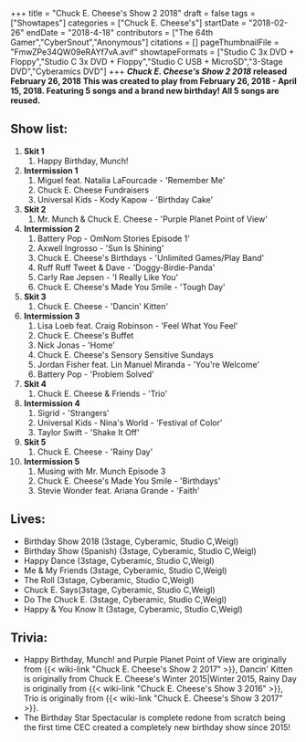 +++
title = "Chuck E. Cheese's Show 2 2018"
draft = false
tags = ["Showtapes"]
categories = ["Chuck E. Cheese's"]
startDate = "2018-02-26"
endDate = "2018-4-18"
contributors = ["The 64th Gamer","CyberSnout","Anonymous"]
citations = []
pageThumbnailFile = "FmwZPe34QW09eRAYf7vA.avif"
showtapeFormats = ["Studio C 3x DVD + Floppy","Studio C 3x DVD + Floppy","Studio C USB + MicroSD","3-Stage DVD","Cyberamics DVD"]
+++
***Chuck E. Cheese's Show 2 2018* released February 26, 2018
This was created to play from February 26, 2018 - April 15, 2018. Featuring 5 songs and a brand new birthday! All 5 songs are reused.**

## Show list:

1.  **Skit 1**
    1.  Happy Birthday, Munch!
2.  **Intermission 1**
    1.  Miguel feat. Natalia LaFourcade - 'Remember Me'
    2.  Chuck E. Cheese Fundraisers
    3.  Universal Kids - Kody Kapow - 'Birthday Cake'
3.  **Skit 2**
    1.  Mr. Munch & Chuck E. Cheese - 'Purple Planet Point of View'
4.  **Intermission 2**
    1.  Battery Pop - OmNom Stories Episode 1'
    2.  Axwell Ingrosso - 'Sun Is Shining'
    3.  Chuck E. Cheese's Birthdays - 'Unlimited Games/Play Band'
    4.  Ruff Ruff Tweet & Dave - 'Doggy-Birdie-Panda'
    5.  Carly Rae Jepsen - 'I Really Like You'
    6.  Chuck E. Cheese's Made You Smile - 'Tough Day'
5.  **Skit 3**
    1.  Chuck E. Cheese - 'Dancin' Kitten'
6.  **Intermission 3**
    1.  Lisa Loeb feat. Craig Robinson - 'Feel What You Feel'
    2.  Chuck E. Cheese's Buffet
    3.  Nick Jonas - 'Home'
    4.  Chuck E. Cheese's Sensory Sensitive Sundays
    5.  Jordan Fisher feat. Lin Manuel Miranda - 'You're Welcome'
    6.  Battery Pop - 'Problem Solved'
7.  **Skit 4**
    1.  Chuck E. Cheese & Friends - 'Trio'
8.  **Intermission 4**
    1.  Sigrid - 'Strangers'
    2.  Universal Kids - Nina's World - 'Festival of Color'
    3.  Taylor Swift - 'Shake It Off'
9.  **Skit 5**
    1.  Chuck E. Cheese - 'Rainy Day'
10. **Intermission 5**
    1.  Musing with Mr. Munch Episode 3
    2.  Chuck E. Cheese's Made You Smile - 'Birthdays'
    3.  Stevie Wonder feat. Ariana Grande - 'Faith'

## Lives:

- Birthday Show 2018 (3stage, Cyberamic, Studio C,Weigl)
- Birthday Show (Spanish) (3stage, Cyberamic, Studio C,Weigl)
- Happy Dance (3stage, Cyberamic, Studio C,Weigl)
- Me & My Friends (3stage, Cyberamic, Studio C,Weigl)
- The Roll (3stage, Cyberamic, Studio C,Weigl)
- Chuck E. Says(3stage, Cyberamic, Studio C,Weigl)
- Do The Chuck E. (3stage, Cyberamic, Studio C,Weigl)
- Happy & You Know It (3stage, Cyberamic, Studio C,Weigl)

## Trivia:

- Happy Birthday, Munch! and Purple Planet Point of View are originally from {{< wiki-link "Chuck E. Cheese's Show 2 2017" >}}, Dancin' Kitten is originally from Chuck E. Cheese's Winter 2015|Winter 2015, Rainy Day is originally from {{< wiki-link "Chuck E. Cheese's Show 3 2016" >}}, Trio is originally from {{< wiki-link "Chuck E. Cheese's Show 3 2017" >}}.
- The Birthday Star Spectacular is complete redone from scratch being the first time CEC created a completely new birthday show since 2015!
